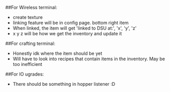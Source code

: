 ##For Wireless terminal:
- create texture
- linking feature will be in config page. bottom right item
- When linked, the item will get 'linked to DSU at:', 'x', 'y', 'z'
- x y z will be how we get the inventory and update it

##For crafting terminal:
- Honestly idk where the item should be yet
- Will have to look into recipes that contain items in the inventory. May be too inefficient

##For IO ugrades:
- There should be something in hopper listener :D